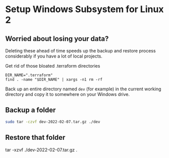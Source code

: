# Setup Windows Subsystem for Linux 2

## Worried about losing your data?

Deleting these ahead of time speeds up the backup and restore process considerably if you have a lot of local projects.

Get rid of those bloated .terraform directories
```
DIR_NAME=".terraform"
find . -name "$DIR_NAME" | xargs -n1 rm -rf
```

Back up an entire directory named `dev` (for example) in the current working directory and copy it to somewhere on your Windows drive.

## Backup a folder

```bash
sudo tar -czvf dev-2022-02-07.tar.gz ./dev
```

## Restore that folder
tar -xzvf ./dev-2022-02-07.tar.gz .
